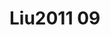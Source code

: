 <a name="material" />

# Liu2011 09
<script type="application/ld+json">
  {
    "@context": "https://schema.org/",
    "@type": "ChemicalSubstance",
    "http://purl.org/dc/terms/conformsTo":
      {
        "@type": "CreativeWork",
        "@id": "https://bioschemas.org/profiles/ChemicalSubstance/0.4-RELEASE/"
      },
    "@id": "https://egonw.github.io/nanowiki/nanowiki83.html#material",
    "name": "Liu2011 09",
    "sameAs: "http://127.0.0.1/mediawiki/index.php/Special:URIResolver/Liu2011_09"
  }
</script>

